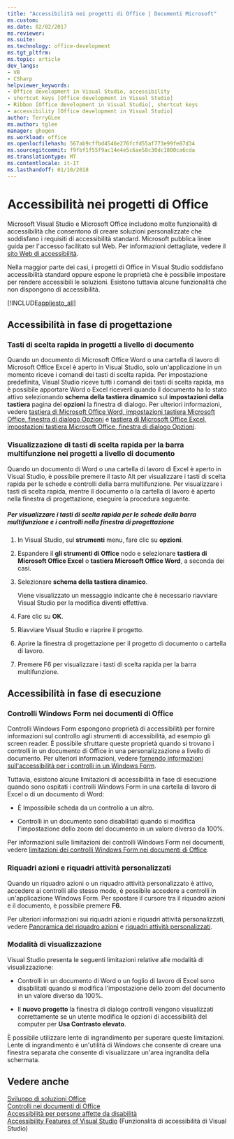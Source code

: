 ```yaml
---
title: "Accessibilità nei progetti di Office | Documenti Microsoft"
ms.custom: 
ms.date: 02/02/2017
ms.reviewer: 
ms.suite: 
ms.technology: office-development
ms.tgt_pltfrm: 
ms.topic: article
dev_langs:
- VB
- CSharp
helpviewer_keywords:
- Office development in Visual Studio, accessibility
- shortcut keys [Office development in Visual Studio]
- Ribbon [Office development in Visual Studio], shortcut keys
- accessibility [Office development in Visual Studio]
author: TerryGLee
ms.author: tglee
manager: ghogen
ms.workload: office
ms.openlocfilehash: 567ab9cffbd4546e276fcfd55af773e99fe07d34
ms.sourcegitcommit: f9fbf1f55f9ac14e4e5c6ae58c30dc1800ca6cda
ms.translationtype: MT
ms.contentlocale: it-IT
ms.lasthandoff: 01/10/2018
---
```

# <a name="accessibility-in-office-projects"></a>Accessibilità nei progetti di Office
  Microsoft Visual Studio e Microsoft Office includono molte funzionalità di accessibilità che consentono di creare soluzioni personalizzate che soddisfano i requisiti di accessibilità standard. Microsoft pubblica linee guida per l'accesso facilitato sul Web. Per informazioni dettagliate, vedere il [sito Web di accessibilità](http://go.microsoft.com/fwlink/?LinkID=37113).  
  
 Nella maggior parte dei casi, i progetti di Office in Visual Studio soddisfano accessibilità standard oppure espone le proprietà che è possibile impostare per rendere accessibili le soluzioni. Esistono tuttavia alcune funzionalità che non dispongono di accessibilità.  
  
 [!INCLUDE[appliesto_all](../vsto/includes/appliesto-all-md.md)]  
  
## <a name="accessibility-at-design-time"></a>Accessibilità in fase di progettazione  
  
### <a name="using-shortcut-keys-in-document-level-projects"></a>Tasti di scelta rapida in progetti a livello di documento  
 Quando un documento di Microsoft Office Word o una cartella di lavoro di Microsoft Office Excel è aperto in Visual Studio, solo un'applicazione in un momento riceve i comandi dei tasti di scelta rapida. Per impostazione predefinita, Visual Studio riceve tutti i comandi dei tasti di scelta rapida, ma è possibile apportare Word o Excel riceverli quando il documento ha lo stato attivo selezionando **schema della tastiera dinamico** sul **impostazioni della tastiera** pagina del **opzioni** la finestra di dialogo. Per ulteriori informazioni, vedere [tastiera di Microsoft Office Word, impostazioni tastiera Microsoft Office, finestra di dialogo Opzioni](../vsto/microsoft-office-word-keyboard-microsoft-office-keyboard-settings-options-dialog-box.md) e [tastiera di Microsoft Office Excel, impostazioni tastiera Microsoft Office, finestra di dialogo Opzioni](../vsto/microsoft-office-excel-keyboard-microsoft-office-keyboard-settings-options-dialog-box.md).  
  
### <a name="displaying-shortcut-keys-for-the-ribbon-in-document-level-projects"></a>Visualizzazione di tasti di scelta rapida per la barra multifunzione nei progetti a livello di documento  
 Quando un documento di Word o una cartella di lavoro di Excel è aperto in Visual Studio, è possibile premere il tasto Alt per visualizzare i tasti di scelta rapida per le schede e controlli della barra multifunzione. Per visualizzare i tasti di scelta rapida, mentre il documento o la cartella di lavoro è aperto nella finestra di progettazione, eseguire la procedura seguente.  
  
##### <a name="to-view-shortcut-keys-for-ribbon-tabs-and-controls-in-the-designer"></a>Per visualizzare i tasti di scelta rapida per le schede della barra multifunzione e i controlli nella finestra di progettazione  
  
1.  In Visual Studio, sul **strumenti** menu, fare clic su **opzioni**.  
  
2.  Espandere il **gli strumenti di Office** nodo e selezionare **tastiera di Microsoft Office Excel** o **tastiera Microsoft Office Word**, a seconda dei casi.  
  
3.  Selezionare **schema della tastiera dinamico**.  
  
     Viene visualizzato un messaggio indicante che è necessario riavviare Visual Studio per la modifica diventi effettiva.  
  
4.  Fare clic su **OK**.  
  
5.  Riavviare Visual Studio e riaprire il progetto.  
  
6.  Aprire la finestra di progettazione per il progetto di documento o cartella di lavoro.  
  
7.  Premere F6 per visualizzare i tasti di scelta rapida per la barra multifunzione.  
  
## <a name="accessibility-at-run-time"></a>Accessibilità in fase di esecuzione  
  
### <a name="windows-forms-controls-on-office-documents"></a>Controlli Windows Form nei documenti di Office  
 Controlli Windows Form espongono proprietà di accessibilità per fornire informazioni sul controllo agli strumenti di accessibilità, ad esempio gli screen reader. È possibile sfruttare queste proprietà quando si trovano i controlli in un documento di Office in una personalizzazione a livello di documento. Per ulteriori informazioni, vedere [fornendo informazioni sull'accessibilità per i controlli in un Windows Form](/dotnet/framework/winforms/controls/providing-accessibility-information-for-controls-on-a-windows-form).  
  
 Tuttavia, esistono alcune limitazioni di accessibilità in fase di esecuzione quando sono ospitati i controlli Windows Form in una cartella di lavoro di Excel o di un documento di Word:  
  
-   È Impossibile scheda da un controllo a un altro.  
  
-   Controlli in un documento sono disabilitati quando si modifica l'impostazione dello zoom del documento in un valore diverso da 100%.  
  
 Per informazioni sulle limitazioni dei controlli Windows Form nei documenti, vedere [limitazioni dei controlli Windows Form nei documenti di Office](../vsto/limitations-of-windows-forms-controls-on-office-documents.md).  
  
### <a name="actions-panes-and-custom-task-panes"></a>Riquadri azioni e riquadri attività personalizzati  
 Quando un riquadro azioni o un riquadro attività personalizzato è attivo, accedere ai controlli allo stesso modo, è possibile accedere a controlli in un'applicazione Windows Form. Per spostare il cursore tra il riquadro azioni e il documento, è possibile premere **F6**.  
  
 Per ulteriori informazioni sui riquadri azioni e riquadri attività personalizzati, vedere [Panoramica del riquadro azioni](../vsto/actions-pane-overview.md) e [riquadri attività personalizzati](../vsto/custom-task-panes.md).  
  
### <a name="display-modes"></a>Modalità di visualizzazione  
 Visual Studio presenta le seguenti limitazioni relative alle modalità di visualizzazione:  
  
-   Controlli in un documento di Word o un foglio di lavoro di Excel sono disabilitati quando si modifica l'impostazione dello zoom del documento in un valore diverso da 100%.  
  
-   Il **nuovo progetto** la finestra di dialogo controlli vengono visualizzati correttamente se un utente modifica le opzioni di accessibilità del computer per **Usa Contrasto elevato**.  
  
 È possibile utilizzare lente di ingrandimento per superare queste limitazioni. Lente di ingrandimento è un'utilità di Windows che consente di creare una finestra separata che consente di visualizzare un'area ingrandita della schermata.  
  
## <a name="see-also"></a>Vedere anche  
 [Sviluppo di soluzioni Office](../vsto/developing-office-solutions.md)   
 [Controlli nei documenti di Office](../vsto/controls-on-office-documents.md)   
 [Accessibilità per persone affette da disabilità](/visualstudio/ide/reference/accessibility-for-people-with-disabilities)   
 [Accessibility Features of Visual Studio](/visualstudio/ide/reference/accessibility-features-of-visual-studio) (Funzionalità di accessibilità di Visual Studio)  
  
  